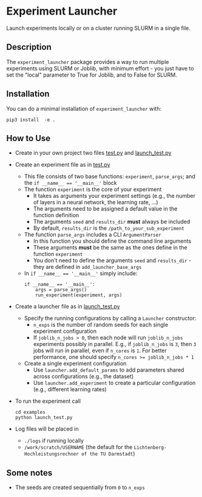 # Experiment Launcher

Launch experiments locally or on a cluster running SLURM in a single file.  

## Description 

The ``experiment_launcher`` package provides a way to run multiple experiments using
SLURM or Joblib, 
with minimum effort - you just have to set the "local" parameter to True for Joblib,
and to False for SLURM. 

## Installation

You can do a minimal installation of ``experiment_launcher`` with:
```
pip3 install  -e .
```

## How to Use

- Create in your own project two files [test.py](examples/test.py)
  and [launch_test.py](examples/launch_test.py)

- Create an experiment file as in [test.py](examples/test.py)
  - This file consists of two base functions: `experiment`, `parse_args`; and the
    `if __name__ == '__main__'` block
  - The function `experiment` is the core of your experiment
    - It takes as arguments your experiment settings (e.g., the number of layers in a neural 
      network, the learning rate, ...)
    - The arguments need to be assigned a default value in the function definition
    - The arguments `seed` and `results_dir` **must** always be included
    - By default, `results_dir` is the `/path_to_your_sub_experiment`
  - The function `parse_args` includes a CLI `ArgumentParser`
    - In this function you should define the command line arguments
    - These arguments **must** be the same as the ones define in the function `experiment`
    - You don't need to define the arguments `seed` and `results_dir` - they are defined in
      `add_launcher_base_args`
  - In `if __name__ == '__main__'` simply include:
    ```
    if __name__ == '__main__':
        args = parse_args()
        run_experiment(experiment, args)
    ```

- Create a launcher file as in [launch_test.py](examples/launch_test.py)
  - Specify the running configurations by calling a `Launcher` constructor:
    - `n_exps` is the number of random seeds for each single experiment configuration 
    - If `joblib_n_jobs > 0`, then each node will run `joblib_n_jobs` experiments possibly in parallel.
      E.g., if `joblib_n_jobs` is `3`, then `3` jobs will run in parallel, even if `n_cores` is `1`.
      For better performance, one should specify `n_cores >= joblib_n_jobs * 1`
  - Create a single experiment configuration
    - Use `launcher.add_default_params` to add parameters shared across configurations (e.g., the dataset)
    - Use `launcher.add_experiment` to create a particular configuration (e.g., different learning rates)

- To run the experiment call
  ```
  cd examples
  python launch_test.py
  ```
- Log files will be placed in 
  - `./logs` if running locally
  - `/work/scratch/USERNAME` (the default for the `Lichtenberg-Hochleistungsrechner of the TU Darmstadt`) 

## Some notes
- The seeds are created sequentially from `0` to `n_exps`

